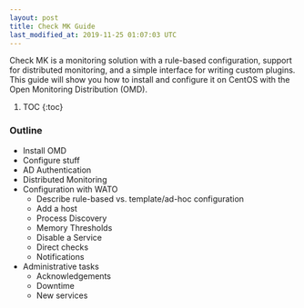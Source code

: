 ```yaml
---
layout: post
title: Check MK Guide
last_modified_at: 2019-11-25 01:07:03 UTC
---
```


Check MK is a monitoring solution with a rule-based configuration,
support for distributed monitoring,
and a simple interface for writing custom plugins.
This guide will show you how to install and configure it on CentOS with the Open Monitoring Distribution (OMD).
<!-- Along the way we'll configure authentication with Active Directory (AD), -->

1. TOC
{:toc}

### Outline

* Install OMD
* Configure stuff
* AD Authentication
* Distributed Monitoring
* Configuration with WATO
  * Describe rule-based vs. template/ad-hoc configuration
  * Add a host
  * Process Discovery
  * Memory Thresholds
  * Disable a Service
  * Direct checks
  * Notifications
* Administrative tasks
  * Acknowledgements
  * Downtime
  * New services

<!--
### Footnotes

[^1]: Credit goes to <user> for <whatever reasons>.
-->

